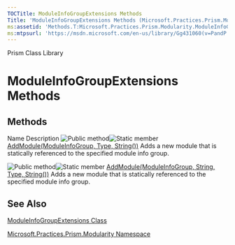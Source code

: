 ```yaml
---
TOCTitle: ModuleInfoGroupExtensions Methods
Title: 'ModuleInfoGroupExtensions Methods (Microsoft.Practices.Prism.Modularity)'
ms:assetid: 'Methods.T:Microsoft.Practices.Prism.Modularity.ModuleInfoGroupExtensions'
ms:mtpsurl: 'https://msdn.microsoft.com/en-us/library/Gg431060(v=PandP.50)'
---
```


Prism Class Library

# ModuleInfoGroupExtensions Methods

## Methods

Name
Description
![](https://msdn.microsoft.com/en-us/Gg431060.pubmethod(en-us,PandP.50).gif "Public method")![](https://msdn.microsoft.com/en-us/Gg431060.static(en-us,PandP.50).gif "Static member")
[AddModule(ModuleInfoGroup, Type, String())](https://msdn.microsoft.com/en-us/library/gg405902(v=pandp.50))
Adds a new module that is statically referenced to the specified module info group.

![](https://msdn.microsoft.com/en-us/Gg431060.pubmethod(en-us,PandP.50).gif "Public method")![](https://msdn.microsoft.com/en-us/Gg431060.static(en-us,PandP.50).gif "Static member")
[AddModule(ModuleInfoGroup, String, Type, String())](https://msdn.microsoft.com/en-us/library/gg405903(v=pandp.50))
Adds a new module that is statically referenced to the specified module info group.

## See Also

[ModuleInfoGroupExtensions Class](https://msdn.microsoft.com/en-us/library/microsoft.practices.prism.modularity.moduleinfogroupextensions(v=pandp.50))

[Microsoft.Practices.Prism.Modularity Namespace](https://msdn.microsoft.com/en-us/library/microsoft.practices.prism.modularity(v=pandp.50))
